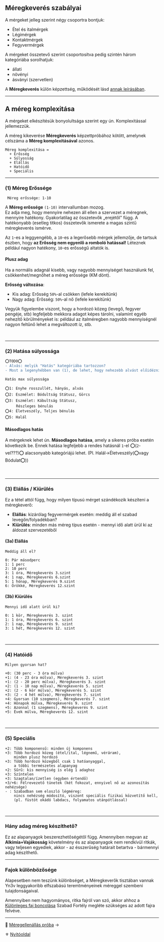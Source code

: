## Méregkeverés szabályai

A mérgeket jelleg szerint négy csoportra bontjuk:
- Étel és italmérgek
- Légimérgek
- Kontaktmérgek
- Fegyvermérgek

A mérgeket összetevő szerint csoportosítva pedig szintén három kategóriába sorolhatjuk:
- állati
- növényi
- ásványi (szervetlen)

A **Méregkeverés** külön képzettség, működését lásd [annak leírásában](kepzettsegek.primer.altalanos/meregkeveres.md).

---
## A méreg komplexitása

A mérgeket elkészítésük bonyolultsága szerint egy ún. Komplexitással jellemezzük.

A méreg kikeverése **Méregkeverés** képzettpróbához kötött, amelynek célszáma a **Méreg komplexitásával** azonos.

```
Méreg komplexitása =
  + Erősség
  + Súlyosság
  + Elállás
  + Hatóidő
  + Speciális
```

---
### (1) Méreg Erőssége

```
 Méreg erőssége: 1-10
```

A **Méreg erőssége** `(1-10)` intervallumban mozog.\
Ez adja meg, hogy mennyire nehezen áll ellen a szervezet a méregnek, mennyire hatékony. Gyakorlatilag az összetevők „erejétől" függ. A hatékonyabb (esetleg titkos) összetevők ismerete a magas szintű méregkeverés ismérve.

Az `1`-es a leggyengébb, a `10`-es a legerősebb mérgek jellemzője, de tartsuk észben, hogy **az Erősség nem egyenlő a romboló hatással!** Léteznek például nagyon hatékony, `10`-es erősségű altatók is.

#### Plusz adag

Ha a normális adagnál kisebb, vagy nagyobb mennyiséget használunk fel, csökkenhet/megnőhet a méreg erőssége (KM dönt).

**Erősség változása**:
- Kis adag: Erősség `50%`-al csökken (lefele kerekítünk)
- Nagy adag: Erősség: `50%`-al nő (lefele kerekítünk)

Vegyük figyelembe viszont, hogy a hordozó közeg (levegő, fegyver pengéje, stb) legfeljebb mekkora adagot képes tárolni, valamint egyéb nehezítő körülményeket is: például az italméregben nagyobb mennyiségnél nagyon feltűnő lehet a megváltozott íz, stb.

<br />

---
### (2) Hatása súlyossága

````diff
⭕TODO⭕
- Alvás: melyik "Hatás" kategóriába tartozzon?
- Most a legenyhébben van (1), de lehet, hogy nehezebb alvást előidézni, mint pl. bódulatot...?
````

```
Hatás max súlyossága

⭕1: Enyhe rosszullét, hányás, alvás
⭕2: Eszmélet: Bódultság Státusz, Görcs
⭕3: Eszmélet: Kábultság Státusz,
     Részleges bénulás
⭕4: Életveszély, Teljes bénulás
⭕5: Halál
```

#### Másodlagos hatás

A mérgeknek lehet ún. **Másodlagos hatása**, amely a sikeres próba esetén következik be. Ennek hatása legfeljebb a rendes hatásnál `1`-el ⭕(`2`-vel???)⭕ alacsonyabb kategóriájú lehet. (Pl. Halál→Életveszély(⭕vagy Bódulat⭕))

<br />

---
### (3) Elállás / Kiürülés

Ez a tétel attól függ, hogy milyen típusú mérget szándékozik készíteni a méregkeverő:

- **Elállás**: kizárólag fegyvermérgek esetén: meddig áll el szabad levegőn/folyadékban?
- **Kiürülés**: minden más méreg típus esetén - mennyi idő alatt ürül ki az áldozat szervezetéből

#### (3a) Elállás

```
Meddig áll el?

0: Pár másodperc  
1: 1 perc  
2: 10 perc  
3: 1 óra, Méregkeverés 3.szint
4: 1 nap, Méregkeverés 6.szint
5: 1 hónap, Méregkeverés 9.szint
6: Örökké, Méregkeverés 12.szint
```

#### (3b) Kiürülés

```
Mennyi idő alatt ürül ki?

0: 1 kör, Méregkeverés 3. szint
1: 1 óra, Méregkeverés 6. szint
2: 1 nap, Méregkeverés 9. szint
3: 1 hét, Méregkeverés 12. szint
```

<br />

---
### (4) Hatóidő

```
Milyen gyorsan hat?  

+0: (30 perc - 3 óra múlva)
+1: (4 - 23 óra múlva), Méregkeverés 3. szint
+1: (2 - 20 perc múlva), Méregkeverés 3. szint
+2: (1 - 10 nap múlva), Méregkeverés 5. szint
+2: (2 - 6 kör múlva), Méregkeverés 5. szint
+3: (2 - 4 hét múlva), Méregkeverés 7. szint
+4: Gyorsan (10 szegmens), Méregkeverés 7. szint
+4: Hónapok múlva, Méregkeverés 9. szint
+5: Azonnal (1 szegmens), Méregkeverés 9. szint
+5: Évek múlva, Méregkeverés 12. szint
```

<br />

---
### (5) Speciális

```
+2: Több komponensű: minden új komponens
+3: Több hordozó közeg (étel/ital, légnemű, véráram),
    minden plusz hordozó
+3: Több hordozó közegből csak 1 hatóanyaggal,
    a többi természetes alapanyag
+2: Sűrű: kis mennyiség is elég 1 adaghoz
+3: Színtelen
+3: Szagtalan/ízetlen (egyben értendő)
+3/+6: Félrevezető tünetek (két fokozat, ennyivel nő az azonosítás nehézsége)
- : Szabadban sem eloszló légméreg:
    nincs nehézség módosító, viszont speciális fizikai közvetítő kell,
    (pl. füstöt okádó labdacs, folyamatos utánpótlással)
```

<br />

---
### Hány adag méreg készíthető?

Ez az alapanyagok beszerezhetőségétől függ. Amennyiben megvan az **Alkímia+Vajákosság** követelmény és az alapanyagok nem rendkívül ritkák, vagy teljesen egyediek, akkor - az ésszerűség határait betartva - bármennyi adag készíthető.

---
### Fajok különbözősége

Alapesetben nem teszünk különbséget, a Méregkeverők tisztában vannak Yn3v leggyakoribb elfszabású teremtményeinek méreggel szembeni tulajdonságaival.

Amennyiben nem hagyományos, ritka fajról van szó, akkor ahhoz a [Különleges faj boncolása](fortelyok.szabad/kulonleges_faj_boncolasa.md) Szabad Fortély megléte szükséges az adott fajra felvéve.

---

🔗 [Méregellenállás próba](152_meregellenallas.md) →

⚜️ [Nyitóoldal](start.md#15-m%C3%A9regrendszer-m%C3%A9rgek)
